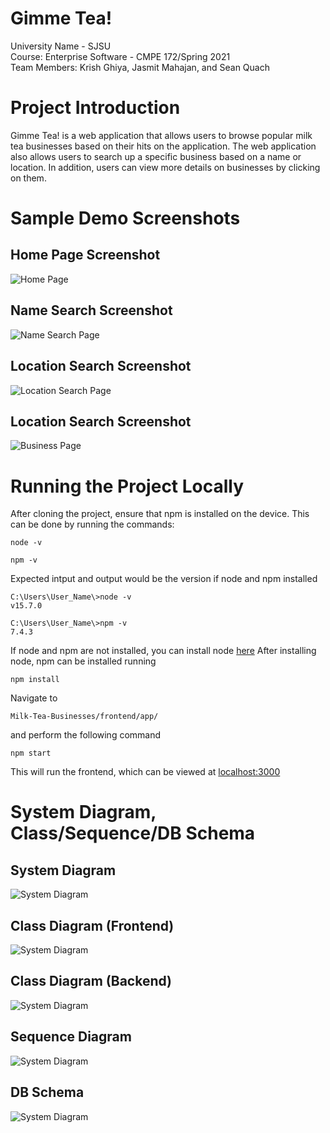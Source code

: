 # Gimme Tea!
University Name - SJSU   
Course: Enterprise Software - CMPE 172/Spring 2021  
Team Members: Krish Ghiya, Jasmit Mahajan, and Sean Quach  

# Project Introduction
Gimme Tea! is a web application that allows users to browse popular milk tea businesses based on their hits on the application. The web application also allows users to search up a specific business based on a name or location. In addition, users can view more details on businesses by clicking on them. 

# Sample Demo Screenshots
## Home Page Screenshot
![Home Page](./screenshots/HomePage.JPG?raw=true)
## Name Search Screenshot
![Name Search Page](./screenshots/NameSearch.JPG?raw=true)
## Location Search Screenshot
![Location Search Page](./screenshots/LocationSearch.JPG?raw=true)

## Location Search Screenshot
![Business Page](./screenshots/BusinessPage.PNG?raw=true)

# Running the Project Locally
After cloning the project, ensure that npm is installed on the device. This can be done by running the commands:
```
node -v
```
```
npm -v
```
Expected intput and output would be the version if node and npm installed
```
C:\Users\User_Name\>node -v
v15.7.0
```
```
C:\Users\User_Name\>npm -v
7.4.3
```
If node and npm are not installed, you can install node [here](https://nodejs.org/en/download/)
After installing node, npm can be installed running
```
npm install
```
Navigate to 
```
Milk-Tea-Businesses/frontend/app/
```
and perform the following command  
```
npm start
```
This will run the frontend, which can be viewed at [localhost:3000]()
# System Diagram, Class/Sequence/DB Schema
## System Diagram
![System Diagram](./screenshots/SystemDiagram.jpg?raw=true)
## Class Diagram (Frontend)
![System Diagram](./screenshots/ClassDiagramFrontend.jpg?raw=true)
## Class Diagram (Backend)
![System Diagram](./screenshots/ClassDiagramBackend.jpg?raw=true)
## Sequence Diagram
![System Diagram](./screenshots/SequenceDiagram.jpg?raw=true)
## DB Schema
![System Diagram](./screenshots/DatabaseSchema.jpg?raw=true)
